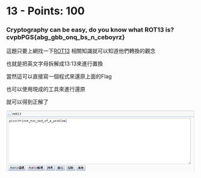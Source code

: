  # 13 - Points: 100
 
 ### Cryptography can be easy, do you know what ROT13 is? cvpbPGS{abg_gbb_onq_bs_n_ceboyrz}

這題只要上網找一下[ROT13](https://zh.wikipedia.org/wiki/ROT13) 相關知識就可以知道他們轉換的觀念

也就是把英文字母拆解成13:13來進行置換

當然這可以直接寫一個程式來還原上面的Flag

也可以使用現成的工具來進行還原

就可以得到正解了

![image](https://github.com/bohsiang/CTF_practice/blob/master/picoCTF2019/picture/13.PNG)
